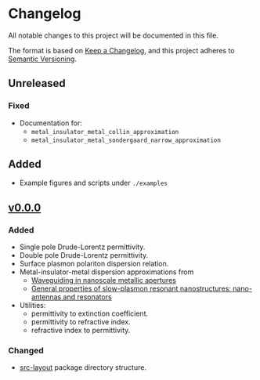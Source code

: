 # Changelog

All notable changes to this project will be documented in this file.

The format is based on [Keep a Changelog](https://keepachangelog.com/en/1.0.0/),
and this project adheres to [Semantic Versioning](https://semver.org/spec/v2.0.0.html).

## Unreleased

### Fixed

* Documentation for:
    * `metal_insulator_metal_collin_approximation`
    * `metal_insulator_metal_sondergaard_narrow_approximation`

## Added

* Example figures and scripts under `./examples`

## [v0.0.0](https://github.com/g-duff/optical_dispersion_relations/releases/v0.0.0)

### Added

* Single pole Drude-Lorentz permittivity.
* Double pole Drude-Lorentz permittivity.
* Surface plasmon polariton dispersion relation.
* Metal-insulator-metal dispersion approximations from 
    * [Waveguiding in nanoscale metallic apertures](https://doi.org/10.1364/OE.15.004310)
    * [General properties of slow-plasmon resonant nanostructures: nano-antennas and resonators](https://doi.org/10.1364/OE.15.010869)
* Utilities:
    * permittivity to extinction coefficient.
    * permittivity to refractive index.
    * refractive index to permittivity.

### Changed

* [src-layout](https://setuptools.pypa.io/en/latest/userguide/package_discovery.html#src-layout) package directory structure.
